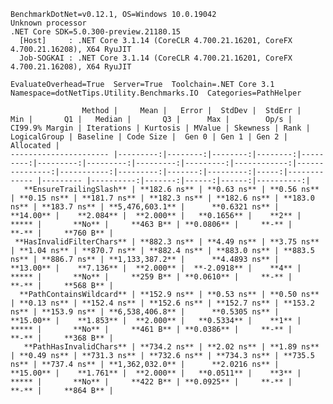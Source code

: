 
    BenchmarkDotNet=v0.12.1, OS=Windows 10.0.19042
    Unknown processor
    .NET Core SDK=5.0.300-preview.21180.15
      [Host]     : .NET Core 3.1.14 (CoreCLR 4.700.21.16201, CoreFX 4.700.21.16208), X64 RyuJIT
      Job-SOGKAI : .NET Core 3.1.14 (CoreCLR 4.700.21.16201, CoreFX 4.700.21.16208), X64 RyuJIT

    EvaluateOverhead=True  Server=True  Toolchain=.NET Core 3.1  
    Namespace=dotNetTips.Utility.Benchmarks.IO  Categories=PathHelper  

                    Method |     Mean |   Error |  StdDev |  StdErr |      Min |       Q1 |   Median |       Q3 |      Max |        Op/s | CI99.9% Margin | Iterations | Kurtosis | MValue | Skewness | Rank | LogicalGroup | Baseline | Code Size |  Gen 0 | Gen 1 | Gen 2 | Allocated |
    ---------------------- |---------:|--------:|--------:|--------:|---------:|---------:|---------:|---------:|---------:|------------:|---------------:|-----------:|---------:|-------:|---------:|-----:|------------- |--------- |----------:|-------:|------:|------:|----------:|
       **EnsureTrailingSlash** | **182.6 ns** | **0.63 ns** | **0.56 ns** | **0.15 ns** | **181.7 ns** | **182.3 ns** | **182.6 ns** | **183.0 ns** | **183.7 ns** | **5,476,603.1** |      **0.6321 ns** |      **14.00** |    **2.084** |  **2.000** |   **0.1656** |    **2** |            ***** |       **No** |     **463 B** | **0.0806** |     **-** |     **-** |     **760 B** |
     **HasInvalidFilterChars** | **882.3 ns** | **4.49 ns** | **3.75 ns** | **1.04 ns** | **870.7 ns** | **882.4 ns** | **883.0 ns** | **883.5 ns** | **886.7 ns** | **1,133,387.2** |      **4.4893 ns** |      **13.00** |    **7.136** |  **2.000** |  **-2.0918** |    **4** |            ***** |       **No** |     **259 B** | **0.0610** |     **-** |     **-** |     **568 B** |
      **PathContainsWildcard** | **152.9 ns** | **0.53 ns** | **0.50 ns** | **0.13 ns** | **152.4 ns** | **152.6 ns** | **152.7 ns** | **153.2 ns** | **153.9 ns** | **6,538,406.8** |      **0.5305 ns** |      **15.00** |    **1.853** |  **2.000** |   **0.5334** |    **1** |            ***** |       **No** |     **461 B** | **0.0386** |     **-** |     **-** |     **368 B** |
       **PathHasInvalidChars** | **734.2 ns** | **2.02 ns** | **1.89 ns** | **0.49 ns** | **731.3 ns** | **732.6 ns** | **734.3 ns** | **735.5 ns** | **737.4 ns** | **1,362,032.0** |      **2.0216 ns** |      **15.00** |    **1.761** |  **2.000** |   **0.0511** |    **3** |            ***** |       **No** |     **422 B** | **0.0925** |     **-** |     **-** |     **864 B** |
